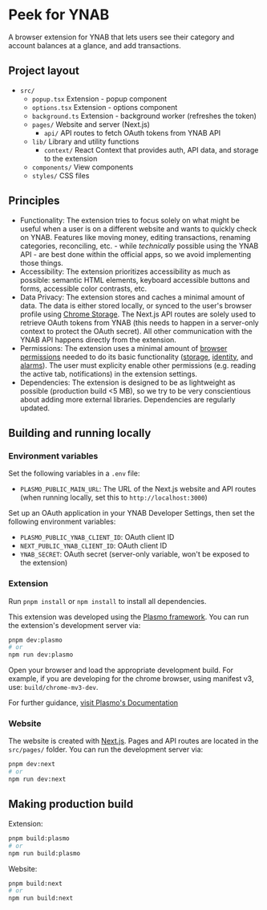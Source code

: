 # Peek for YNAB

A browser extension for YNAB that lets users see their category and account balances at a glance, and add transactions.

## Project layout

- `src/`
  - `popup.tsx` Extension - popup component
  - `options.tsx` Extension - options component
  - `background.ts` Extension - background worker (refreshes the token)
  - `pages/` Website and server (Next.js)
    - `api/` API routes to fetch OAuth tokens from YNAB API
  - `lib/` Library and utility functions
    - `context/` React Context that provides auth, API data, and storage to the extension
  - `components/` View components
  - `styles/` CSS files


## Principles

- Functionality: The extension tries to focus solely on what might be useful when a user is on a different website and wants to quickly check on YNAB. Features like moving money, editing transactions, renaming categories, reconciling, etc. - while _technically_ possible using the YNAB API - are best done within the official apps, so we avoid implementing those things.
- Accessibility: The extension prioritizes accessibility as much as possible: semantic HTML elements, keyboard accessible buttons and forms, accessible color contrasts, etc.
- Data Privacy: The extension stores and caches a minimal amount of data. The data is either stored locally, or synced to the user's browser profile using [Chrome Storage](https://developer.chrome.com/docs/extensions/reference/api/storage#property-sync). The Next.js API routes are solely used to retrieve OAuth tokens from YNAB (this needs to happen in a server-only context to protect the OAuth secret). All other communication with the YNAB API happens directly from the extension.
- Permissions: The extension uses a minimal amount of [browser permissions](https://developer.chrome.com/docs/extensions/reference/permissions-list) needed to do its basic functionality ([storage](https://developer.chrome.com/docs/extensions/reference/api/storage), [identity](https://developer.chrome.com/docs/extensions/reference/api/identity), and [alarms](https://developer.chrome.com/docs/extensions/reference/api/alarms)). The user must explicity enable other permissions (e.g. reading the active tab, notifications) in the extension settings.
- Dependencies: The extension is designed to be as lightweight as possible (production build <5 MB), so we try to be very conscientious about adding more external libraries. Dependencies are regularly updated.

## Building and running locally

### Environment variables

Set the following variables in a `.env` file:

- `PLASMO_PUBLIC_MAIN_URL`: The URL of the Next.js website and API routes (when running locally, set this to `http://localhost:3000`)

Set up an OAuth application in your YNAB Developer Settings, then set the following environment variables:

- `PLASMO_PUBLIC_YNAB_CLIENT_ID`: OAuth client ID
- `NEXT_PUBLIC_YNAB_CLIENT_ID`: OAuth client ID
- `YNAB_SECRET`: OAuth secret (server-only variable, won't be exposed to the extension)

### Extension

Run ```pnpm install``` or ```npm install``` to install all dependencies.

This extension was developed using the [Plasmo framework](https://docs.plasmo.com/). You can run the extension's development server via:

```bash
pnpm dev:plasmo
# or
npm run dev:plasmo
```

Open your browser and load the appropriate development build. For example, if you are developing for the chrome browser, using manifest v3, use: `build/chrome-mv3-dev`.

For further guidance, [visit Plasmo's Documentation](https://docs.plasmo.com/)

### Website

The website is created with [Next.js](https://nextjs.org/). Pages and API routes are located in the `src/pages/` folder. You can run the development server via:

```bash
pnpm dev:next
# or
npm run dev:next
```

## Making production build

Extension:

```bash
pnpm build:plasmo
# or
npm run build:plasmo
```

Website:

```bash
pnpm build:next
# or
npm run build:next
```
